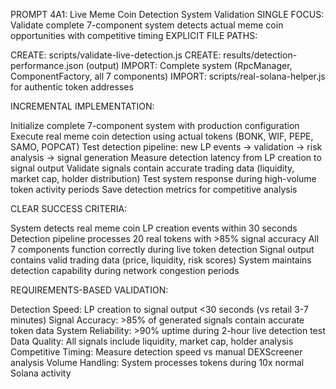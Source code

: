 PROMPT 4A1: Live Meme Coin Detection System Validation
SINGLE FOCUS: Validate complete 7-component system detects actual meme coin opportunities with competitive timing
EXPLICIT FILE PATHS:

CREATE: scripts/validate-live-detection.js
CREATE: results/detection-performance.json (output)
IMPORT: Complete system (RpcManager, ComponentFactory, all 7 components)
IMPORT: scripts/real-solana-helper.js for authentic token addresses

INCREMENTAL IMPLEMENTATION:

Initialize complete 7-component system with production configuration
Execute real meme coin detection using actual tokens (BONK, WIF, PEPE, SAMO, POPCAT)
Test detection pipeline: new LP events → validation → risk analysis → signal generation
Measure detection latency from LP creation to signal output
Validate signals contain accurate trading data (liquidity, market cap, holder distribution)
Test system response during high-volume token activity periods
Save detection metrics for competitive analysis

CLEAR SUCCESS CRITERIA:

System detects real meme coin LP creation events within 30 seconds
Detection pipeline processes 20 real tokens with >85% signal accuracy
All 7 components function correctly during live token detection
Signal output contains valid trading data (price, liquidity, risk scores)
System maintains detection capability during network congestion periods

REQUIREMENTS-BASED VALIDATION:

Detection Speed: LP creation to signal output <30 seconds (vs retail 3-7 minutes)
Signal Accuracy: >85% of generated signals contain accurate token data
System Reliability: >90% uptime during 2-hour live detection test
Data Quality: All signals include liquidity, market cap, holder analysis
Competitive Timing: Measure detection speed vs manual DEXScreener analysis
Volume Handling: System processes tokens during 10x normal Solana activity